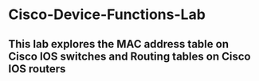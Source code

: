 # Cisco-Device-Functions-Lab
This lab explores the MAC address table on Cisco IOS switches and Routing tables on Cisco IOS routers
--

#
